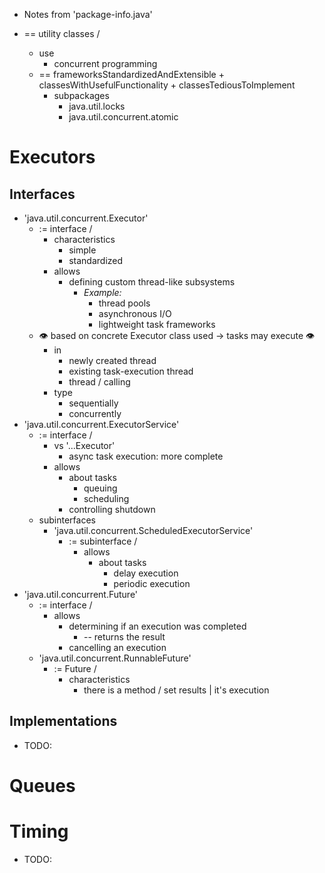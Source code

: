 * Notes from 'package-info.java'

* == utility classes /
  * use
    * concurrent programming
  * == frameworksStandardizedAndExtensible + classesWithUsefulFunctionality + classesTediousToImplement
    * subpackages
      * java.util.locks
      * java.util.concurrent.atomic

# Executors
## Interfaces
* 'java.util.concurrent.Executor'
  * := interface /
    * characteristics
      * simple
      * standardized
    * allows
      * defining custom thread-like subsystems
        * _Example:_
          * thread pools
          * asynchronous I/O
          * lightweight task frameworks
  * 👁️ based on concrete Executor class used -> tasks may execute 👁️
    * in
      * newly created thread
      * existing task-execution thread
      * thread / calling
    * type
      * sequentially
      * concurrently
* 'java.util.concurrent.ExecutorService'
  * := interface /
    * vs '...Executor'
      * async task execution: more complete
    * allows
      * about tasks
        * queuing
        * scheduling
      * controlling shutdown
  * subinterfaces
    * 'java.util.concurrent.ScheduledExecutorService'
      * := subinterface /
        * allows
          * about tasks
            * delay execution
            * periodic execution
* 'java.util.concurrent.Future'
  * := interface /
    * allows
      * determining if an execution was completed
        * -- returns the result
      * cancelling an execution
  * 'java.util.concurrent.RunnableFuture'
    * := Future /
      * characteristics
        * there is a method / set results | it's execution

## Implementations
* TODO:

# Queues

# Timing
* TODO:
